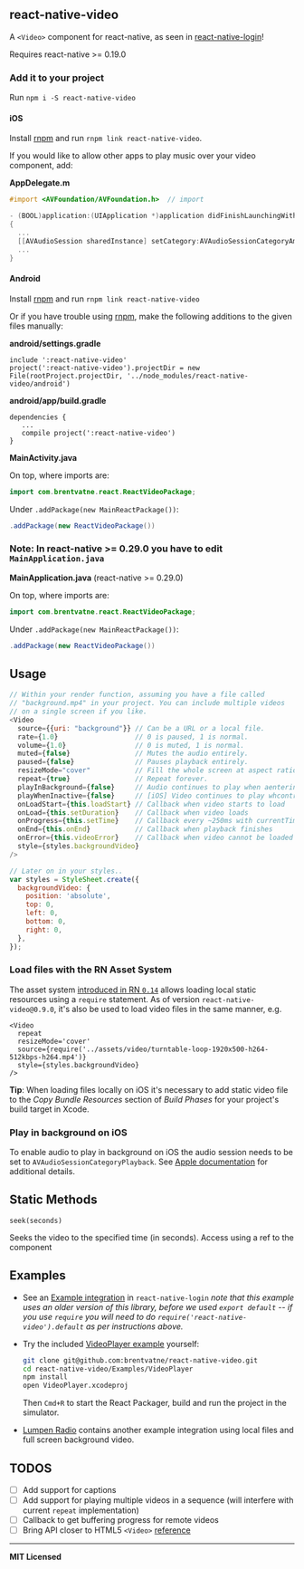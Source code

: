 ## react-native-video

A `<Video>` component for react-native, as seen in
[react-native-login](https://github.com/brentvatne/react-native-login)!

Requires react-native >= 0.19.0

### Add it to your project

Run `npm i -S react-native-video`

#### iOS

Install [rnpm](https://github.com/rnpm/rnpm) and run `rnpm link react-native-video`.

If you would like to allow other apps to play music over your video component, add:

**AppDelegate.m**

```objective-c
#import <AVFoundation/AVFoundation.h>  // import

- (BOOL)application:(UIApplication *)application didFinishLaunchingWithOptions:(NSDictionary *)launchOptions
{
  ...
  [[AVAudioSession sharedInstance] setCategory:AVAudioSessionCategoryAmbient error:nil];  // allow
  ...
}
```

#### Android

Install [rnpm](https://github.com/rnpm/rnpm) and run `rnpm link react-native-video`

Or if you have trouble using [rnpm](https://github.com/rnpm/rnpm), make the following additions to the given files manually:

**android/settings.gradle**

```
include ':react-native-video'
project(':react-native-video').projectDir = new File(rootProject.projectDir, '../node_modules/react-native-video/android')
```

**android/app/build.gradle**

```
dependencies {
   ...
   compile project(':react-native-video')
}
```

**MainActivity.java**

On top, where imports are:

```java
import com.brentvatne.react.ReactVideoPackage;
```

Under `.addPackage(new MainReactPackage())`:

```java
.addPackage(new ReactVideoPackage())
```

### Note: In react-native >= 0.29.0 you have to edit `MainApplication.java`

**MainApplication.java** (react-native >= 0.29.0)

On top, where imports are:

```java
import com.brentvatne.react.ReactVideoPackage;
```

Under `.addPackage(new MainReactPackage())`:

```java
.addPackage(new ReactVideoPackage())
```

## Usage

```javascript
// Within your render function, assuming you have a file called
// "background.mp4" in your project. You can include multiple videos
// on a single screen if you like.
<Video
  source={{uri: "background"}} // Can be a URL or a local file.
  rate={1.0}                   // 0 is paused, 1 is normal.
  volume={1.0}                 // 0 is muted, 1 is normal.
  muted={false}                // Mutes the audio entirely.
  paused={false}               // Pauses playback entirely.
  resizeMode="cover"           // Fill the whole screen at aspect ratio.
  repeat={true}                // Repeat forever.
  playInBackground={false}     // Audio continues to play when aentering background.
  playWhenInactive={false}     // [iOS] Video continues to play whcontrol or notification center are shown.
  onLoadStart={this.loadStart} // Callback when video starts to load
  onLoad={this.setDuration}    // Callback when video loads
  onProgress={this.setTime}    // Callback every ~250ms with currentTime
  onEnd={this.onEnd}           // Callback when playback finishes
  onError={this.videoError}    // Callback when video cannot be loaded
  style={styles.backgroundVideo}
/>

// Later on in your styles..
var styles = StyleSheet.create({
  backgroundVideo: {
    position: 'absolute',
    top: 0,
    left: 0,
    bottom: 0,
    right: 0,
  },
});
```

### Load files with the RN Asset System

The asset system [introduced in RN `0.14`](http://www.reactnative.com/react-native-v0-14-0-released/) allows loading local static resources using a `require` statement. As of version `react-native-video@0.9.0`, it's also be used to load video files in the same manner, e.g.

```
<Video
  repeat
  resizeMode='cover'
  source={require('../assets/video/turntable-loop-1920x500-h264-512kbps-h264.mp4')}
  style={styles.backgroundVideo}
/>
```

**Tip**: When loading files locally on iOS it's necessary to add static video file to the _Copy Bundle Resources_ section of _Build Phases_ for your project's build target in Xcode.

### Play in background on iOS

To enable audio to play in background on iOS the audio session needs to be set to `AVAudioSessionCategoryPlayback`. See [Apple documentation][3] for additional details.

## Static Methods

`seek(seconds)`

Seeks the video to the specified time (in seconds). Access using a ref to the component

## Examples

- See an [Example integration][1] in `react-native-login` *note that this example uses an older version of this library, before we used `export default` -- if you use `require` you will need to do `require('react-native-video').default` as per instructions above.*
- Try the included [VideoPlayer example][2] yourself:

   ```sh
   git clone git@github.com:brentvatne/react-native-video.git
   cd react-native-video/Examples/VideoPlayer
   npm install
   open VideoPlayer.xcodeproj

   ```

   Then `Cmd+R` to start the React Packager, build and run the project in the simulator.

- [Lumpen Radio](https://github.com/jhabdas/lumpen-radio) contains another example integration using local files and full screen background video.

## TODOS

- [ ] Add support for captions
- [ ] Add support for playing multiple videos in a sequence (will interfere with current `repeat` implementation)
- [ ] Callback to get buffering progress for remote videos
- [ ] Bring API closer to HTML5 `<Video>` [reference](http://devdocs.io/html/element/video)

[1]: https://github.com/brentvatne/react-native-login/blob/56c47a5d1e23781e86e19b27e10427fd6391f666/App/Screens/UserInfoScreen.js#L32-L35
[2]: https://github.com/brentvatne/react-native-video/tree/master/Examples/VideoPlayer
[3]: https://developer.apple.com/library/ios/qa/qa1668/_index.html

---

**MIT Licensed**
